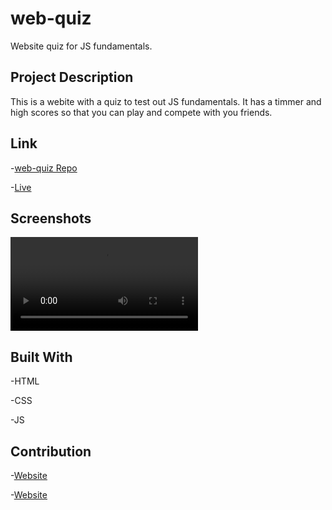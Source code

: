 # web-quiz

Website quiz for JS fundamentals.

## Project Description
This is a webite with a quiz to test out JS fundamentals. It has a timmer and high scores so that you can play and compete with you friends. 

## Link
-[web-quiz Repo](https://github.com/juanestuniga/web-quiz.git)

-[Live](https://juanestuniga.github.io/web-quiz/) 

## Screenshots
![Video](assets/images/screen-quiz.mov)

## Built With
-HTML 

-CSS

-JS

## Contribution

-[Website](https://stackoverflow.com/)

-[Website](https://www.w3schools.com/)